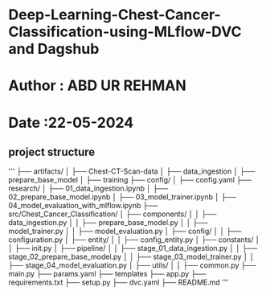 # Deep-Learning-Chest-Cancer-Classification-using-MLflow-DVC and Dagshub

# Author : ABD UR REHMAN

# Date :22-05-2024

## project structure

'''
├── artifacts/
│ ├── Chest-CT-Scan-data
│ ├── data_ingestion
│ ├── prepare_base_model
│ ├── training
├── config/
│ ├── config.yaml
├── research/
│ ├── 01_data_ingestion.ipynb
│ ├── 02_prepare_base_model.ipynb
│ ├── 03_model_trainer.ipynb
│ ├── 04_model_evaluation_with_mlflow.ipynb
├── src/Chest_Cancer_Classification/
│ ├── components/
│ │ ├── data_ingestion.py
│ │ ├── prepare_base_model.py
│ │ ├── model_trainer.py
│ │ ├── model_evaluation.py
│ ├── config/
│ │ ├── configuration.py
│ ├── entity/
│ │ ├── config_entity.py
│ ├── constants/
│ │ ├── init.py
│ ├── pipeline/
│ │ ├── stage_01_data_ingestion.py
│ │ ├── stage_02_prepare_base_model.py
│ │ ├── stage_03_model_trainer.py
│ │ ├── stage_04_model_evaluation.py
│ ├── utils/
│ │ ├── common.py
├── main.py
├── params.yaml
├── templates
├── app.py
├── requirements.txt
├── setup.py
├── dvc.yaml
├── README.md
'''

